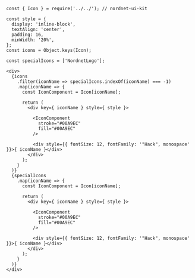     const { Icon } = require('../../'); // nordnet-ui-kit

    const style = {
      display: 'inline-block',
      textAlign: 'center',
      padding: 16,
      minWidth: '20%',
    };
    const icons = Object.keys(Icon);

    const specialIcons = ['NordnetLogo'];

    <div>
      {icons
        .filter(iconName => specialIcons.indexOf(iconName) === -1)
        .map(iconName => {
          const IconComponent = Icon[iconName];

          return (
            <div key={ iconName } style={ style }>

              <IconComponent
                stroke="#00A9EC"
                fill="#00A9EC"
              />

              <div style={{ fontSize: 12, fontFamily: '"Hack", monospace' }}>{ iconName }</div>
            </div>
          );
        }
      )}
      {specialIcons
        .map(iconName => {
          const IconComponent = Icon[iconName];

          return (
            <div key={ iconName } style={ style }>

              <IconComponent
                stroke="#00A9EC"
                fill="#00A9EC"
              />

              <div style={{ fontSize: 12, fontFamily: '"Hack", monospace' }}>{ iconName }</div>
            </div>
          );
        }
      )}
    </div>
